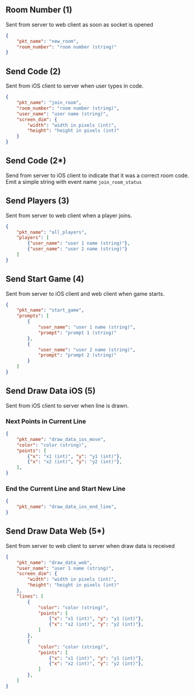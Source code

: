 
## Room Number (1)
Sent from server to web client as soon as socket is opened

```json
{
    "pkt_name": "new_room",
    "room_number": "room number (string)"
}
```

## Send Code (2)
Sent from iOS client to server when user types in code.

```json
{
    "pkt_name": "join_room",
    "room_number": "room number (string)",
    "user_name": "user name (string)",
    "screen_dim": {
        "width": "width in pixels (int)",
        "height": "height in pixels (int)"
    }
}
```

## Send Code (2\*)
Send from server to iOS client to indicate that it was a correct room code.
Emit a simple string with event name `join_room_status`


## Send Players (3)
Sent from server to web client when a player joins.
```json
{
    "pkt_name": "all_players",
    "players": [
        {"user_name": "user 1 name (string)"},
        {"user_name": "user 2 name (string)"}
    ]
}
```

## Send Start Game (4)
Sent from server to iOS client and web client when game starts.

```json
{
    "pkt_name": "start_game",
    "prompts": [
        {
            "user_name": "user 1 name (string)",
            "prompt": "prompt 1 (string)"
        },
        {
            "user_name": "user 2 name (string)",
            "prompt": "prompt 2 (string)"
        }
    ]
}
```

## Send Draw Data iOS (5)
Sent from iOS client to server when line is drawn.
### Next Points in Current Line
```json
{
    "pkt_name": "draw_data_ios_move",
    "color": "color (string)",
    "points": [
        {"x": "x1 (int)", "y": "y1 (int)"},
        {"x": "x2 (int)", "y": "y2 (int)"},
    ],
}
```
### End the Current Line and Start New Line
```json
{
    "pkt_name": "draw_data_ios_end_line",
}
```

## Send Draw Data Web (5*)
Sent from server to web client to server when draw data is received

```json
{
    "pkt_name": "draw_data_web",
    "user_name": "user 1 name (string)",
    "screen_dim": {
        "width": "width in pixels (int)",
        "height": "height in pixels (int)"
    },
    "lines": [
        {
            "color": "color (string)",
            "points": [
                {"x": "x1 (int)", "y": "y1 (int)"},
                {"x": "x2 (int)", "y": "y2 (int)"},
            ]
        },
        {
            "color": "color (string)",
            "points": [
                {"x": "x1 (int)", "y": "y1 (int)"},
                {"x": "x2 (int)", "y": "y2 (int)"},
            ]
        },
    ]
}
```
